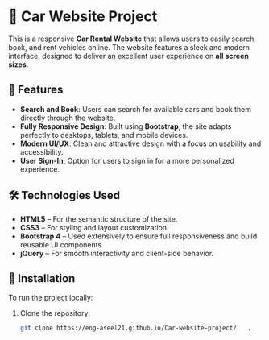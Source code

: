 # 🚗 Car Website Project

This is a responsive **Car Rental Website** that allows users to easily search, book, and rent vehicles online. The website features a sleek and modern interface, designed to deliver an excellent user experience on **all screen sizes**.

## 🔑 Features

- **Search and Book**: Users can search for available cars and book them directly through the website.
- **Fully Responsive Design**: Built using **Bootstrap**, the site adapts perfectly to desktops, tablets, and mobile devices.
- **Modern UI/UX**: Clean and attractive design with a focus on usability and accessibility.
- **User Sign-In**: Option for users to sign in for a more personalized experience.

## 🛠 Technologies Used

- **HTML5** – For the semantic structure of the site.
- **CSS3** – For styling and layout customization.
- **Bootstrap 4** – Used extensively to ensure full responsiveness and build reusable UI components.
- **jQuery** – For smooth interactivity and client-side behavior.

## 🚀 Installation

To run the project locally:

1. Clone the repository:
   ```bash
   git clone https://eng-aseel21.github.io/Car-website-project/   .
